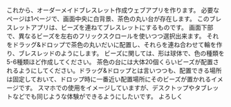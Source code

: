 これから、オーダーメイドブレスレット作成ウェブアプリを作ります。
必要なページは1ページで、画面中央に白背景、茶色の丸い台が存在します。
このブレスレットアプリは、ビーズを連ねてブレスレットにするものです。
画面下部で、異なるビーズを左右のフリックスクロールを使いつつ選択出来ます。
それをドラッグ&ドロップで茶色の丸いだいに配置し、それらを連ね合わせて輪を作り、ブレスレッドのようにします。
ビーズに関しては、形は球体で、色の種類を5-6種類ほど作成してください。
茶色の台には大体20個くらいビーズが配置されるようにしてください。ドラッグ&ドロップとは言いつつも、配置できる場所は固定しておいて、ドロップ時に一番近い配置場所にそのビーズが置かれるイメージです。
スマホでの使用をイメージしていますが、デスクトップやタブレットなどでも同じような体験ができるようにしたいです。
よろしく